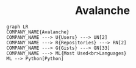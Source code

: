 <h1 align="center">Avalanche</h1>

```mermaid
graph LR
COMPANY_NAME{Avalanche}
COMPANY_NAME ---> U{Users} ---> UN[2]
COMPANY_NAME ---> R{Repositories} ---> RN[2]
COMPANY_NAME ---> G{Gists} ---> GN[33]
COMPANY_NAME ---> ML{Most Used<br>Languages}
ML --> Python[Python]
```
